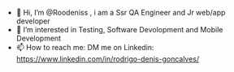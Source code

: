- 👋 Hi, I’m @Roodeniss , i am a Ssr QA Engineer and Jr web/app developer
- 👀 I’m interested in Testing, Software Devolopment and Mobile Development 
- 📫 How to reach me: DM me on Linkedin: https://www.linkedin.com/in/rodrigo-denis-goncalves/

<!---
Roodeniss/Roodeniss is a ✨ special ✨ repository because its `README.md` (this file) appears on your GitHub profile.
You can click the Preview link to take a look at your changes.
--->
